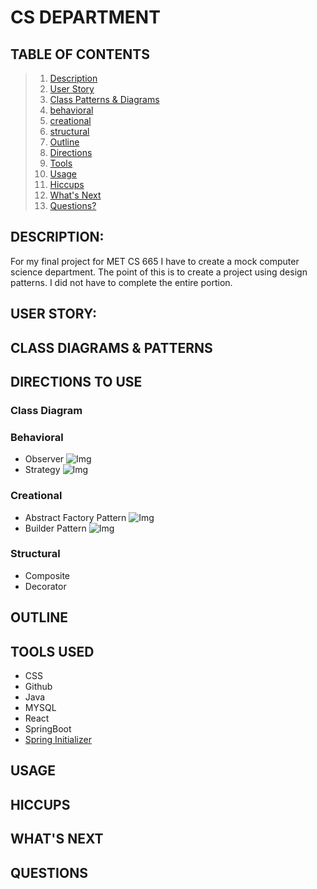 # CS DEPARTMENT
## TABLE OF CONTENTS
>1. [Description](#description)
>2. [User Story](#user-story)
>3. [Class Patterns & Diagrams](#class-diagrams--patterns)
>   1. [behavioral](#behavioral)
>   2. [creational](#creational)
>   3. [structural](#structural)
>4. [Outline](#outline)
>5. [Directions](#directions-to-use)
>6. [Tools](#tools-used)
>7. [Usage](#usage)
>8. [Hiccups](#hiccups)
>9. [What's Next](#whats-next)
>10. [Questions?](#questions)
## DESCRIPTION:

For my final project for MET CS 665 I have to create a mock computer science department. The point of this is to create a project using design patterns. I did not have to complete the entire portion.

## USER STORY:

## CLASS DIAGRAMS & PATTERNS

## DIRECTIONS TO USE

### Class Diagram

### Behavioral
- Observer
![Img]() 
- Strategy
![Img]()

### Creational
- Abstract Factory Pattern
![Img]()
- Builder Pattern
![Img]()

### Structural
- Composite
- Decorator
## OUTLINE
## TOOLS USED
- CSS
- Github
- Java
- MYSQL
- React
- SpringBoot
- [Spring Initializer](https://start.spring.io/)

## USAGE

## HICCUPS

## WHAT'S NEXT

## QUESTIONS